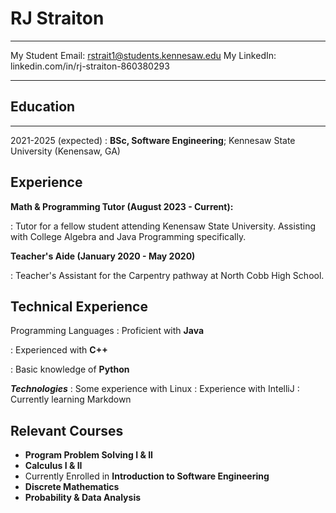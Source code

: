 RJ Straiton
============

-------------------     ----------------------------
My Student Email:                   rstrait1@students.kennesaw.edu
My LinkedIn:                         linkedin.com/in/rj-straiton-860380293
-------------------     ----------------------------

## Education
---------

2021-2025 (expected)
:   **BSc, Software Engineering**; Kennesaw State University (Kenensaw, GA)


Experience
----------

**Math & Programming Tutor (August 2023 - Current):**

: Tutor for a fellow student attending Kenensaw State University. Assisting with
College Algebra and Java Programming specifically.

**Teacher's Aide (January 2020 - May 2020)**

: Teacher's Assistant for the Carpentry pathway at North Cobb High School.

Technical Experience
--------------------

Programming Languages
:   Proficient with **Java** 

:   Experienced with **C++**

:   Basic knowledge of **Python**

***Technologies***
:   Some experience with Linux
:   Experience with IntelliJ
:   Currently learning Markdown

Relevant Courses
----------------------------------------

* **Program Problem Solving I & II**
* **Calculus I & II**
* Currently Enrolled in **Introduction to Software Engineering**
* **Discrete Mathematics**
* **Probability & Data Analysis**